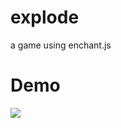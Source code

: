 # explode
a game using enchant.js

# Demo
<img src='https://dl.dropboxusercontent.com/u/80205825/%E3%82%B9%E3%82%AF%E3%83%AA%E3%83%BC%E3%83%B3%E3%82%B7%E3%83%A7%E3%83%83%E3%83%88%202015-10-28%2014.57.04.png'>

